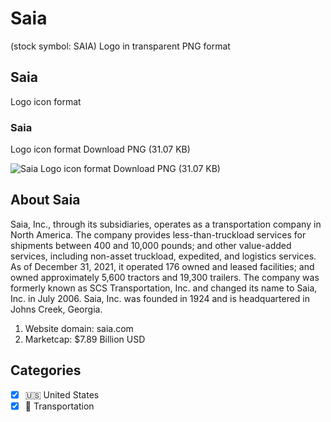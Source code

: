 # Saia
 (stock symbol: SAIA) Logo in transparent PNG format

## Saia
 Logo icon format

### Saia
 Logo icon format Download PNG (31.07 KB)

![Saia
 Logo icon format Download PNG (31.07 KB)](/img/orig/SAIA-a6f296e9.png)

## About Saia


Saia, Inc., through its subsidiaries, operates as a transportation company in North America. The company provides less-than-truckload services for shipments between 400 and 10,000 pounds; and other value-added services, including non-asset truckload, expedited, and logistics services. As of December 31, 2021, it operated 176 owned and leased facilities; and owned approximately 5,600 tractors and 19,300 trailers. The company was formerly known as SCS Transportation, Inc. and changed its name to Saia, Inc. in July 2006. Saia, Inc. was founded in 1924 and is headquartered in Johns Creek, Georgia.

1. Website domain: saia.com
2. Marketcap: $7.89 Billion USD


## Categories
- [x] 🇺🇸 United States
- [x] 🚚 Transportation
